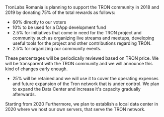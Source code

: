 TronLabs Romania is planning to support the TRON community in 2018 and 2019 by donating 75% of the total rewards as follows:
- 60% directly to our voters
- 10% to be used for a DApp development fund
- 2.5% for initiatives that come in need for the TRON project and community such as organizing live streams and meetups, developing useful tools for the project and other contributions regarding TRON.
- 2.5% for organizing our community events.

These percentages will be periodically reviewed based on TRON price. We will be transparent with the TRON community and we will announce this kind of changes early enough.

- 25% will be retained and we will use it to cover the operating expenses and future expansion of the Tron network that is under control. We plan to expand the Data Center and increase it's capacity gradually afterwards.

Starting from 2020
Furthermore, we plan to establish a local data center in 2020 where we host our own servers, that serve the TRON network.